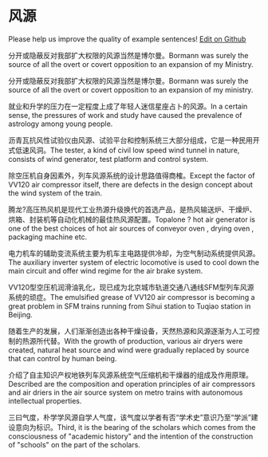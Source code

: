 # 风源

Please help us improve the quality of example sentences! [Edit on Github](https://github.com/jiyushe/jiyu-example-sentence-source/blob/main/chinese/fengyuan.md)

<p><span class="chinese">分开或隐蔽反对我部扩大权限的风源当然是博尔曼。</span><span class="english">Bormann was surely the source of all the overt or covert opposition to an expansion of my Ministry.</span></p>

<p><span class="chinese">分开或隐蔽反对我部扩大权限的风源当然是博尔曼。</span><span class="english">Bormann was surely the source of all the overt or covert opposition to an expansion of my ministry.</span></p>

<p><span class="chinese">就业和升学的压力在一定程度上成了年轻人迷信星座占卜的风源。</span><span class="english">In a certain sense, the pressures of work and study have caused the prevalence of astrology among young people.</span></p>

<p><span class="chinese">沥青瓦抗风性试验仪由风源、试验平台和控制系统三大部分组成，它是一种民用开式低速风洞。</span><span class="english">The tester, a kind of civil low speed wind tunnel in nature, consists of wind generator, test platform and control system.</span></p>

<p><span class="chinese">除空压机自身因素外，列车风源系统的设计思路值得商榷。</span><span class="english">Except the factor of VV120 air compressor itself, there are defects in the design concept about the wind system of the train.</span></p>

<p><span class="chinese">腾龙?高压热风机是现代工业热源升级换代的首选产品，是热风输送炉、干燥炉、烘箱、封装机等自动化机械的最佳热风源配置。</span><span class="english">Topalone ? hot air generator is one of the best choices of hot air sources of conveyor oven , drying oven , packaging machine etc.</span></p>

<p><span class="chinese">电力机车的辅助变流系统主要为机车主电路提供冷却，为空气制动系统提供风源。</span><span class="english">The auxiliary inverter system of electric locomotive is used to cool down the main circuit and offer wind regime for the air brake system.</span></p>

<p><span class="chinese">VV120型空压机润滑油乳化，现已成为北京城市轨道交通八通线SFM型列车风源系统的顽症。</span><span class="english">The emulsified grease of VV120 air compressor is becoming a great problem in SFM trains running from Sihui station to Tuqiao station in Beijing.</span></p>

<p><span class="chinese">随着生产的发展，人们渐渐创造出各种干燥设备，天然热源和风源逐渐为人工可控制的热源所代替。</span><span class="english">With the growth of production, various air dryers were created, natural heat source and wind were gradually replaced by source that can control by human being.</span></p>

<p><span class="chinese">介绍了自主知识产权地铁列车风源系统空气压缩机和干燥器的组成及作用原理。</span><span class="english">Described are the composition and operation principles of air compressors and air driers in the air source system on metro trains with autonomous intellectual properties.</span></p>

<p><span class="chinese">三曰气度，朴学学风源自学人气度，该气度以学者有否“学术史”意识乃至“学派”建设意向为标识。</span><span class="english">Third, it is the bearing of the scholars which comes from the consciousness of "academic history" and the intention of the construction of "schools" on the part of the scholars.</span></p>

